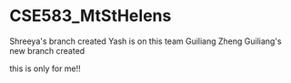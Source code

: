 # CSE583_MtStHelens
Shreeya's branch created
Yash is on this team
Guiliang Zheng
Guiliang's new branch created

this is only for me!!

